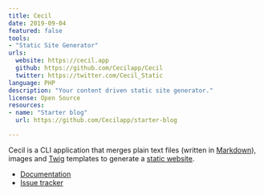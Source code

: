 ```yaml
---
title: Cecil
date: 2019-09-04
featured: false
tools:
- "Static Site Generator"
urls:
  website: https://cecil.app
  github: https://github.com/Cecilapp/Cecil
  twitter: https://twitter.com/Cecil_Static
language: PHP
description: "Your content driven static site generator."
license: Open Source
resources:
- name: "Starter blog"
  url: https://github.com/Cecilapp/starter-blog

---
```

Cecil is a CLI application that merges plain text files (written in [Markdown](http://daringfireball.net/projects/markdown/)), images and [Twig](http://twig.sensiolabs.org/) templates to generate a [static website](https://en.wikipedia.org/wiki/Static_web_page).

- [Documentation](https://cecil.app/documentation)
- [Issue tracker](https://github.com/Cecilapp/Cecil/issues)
